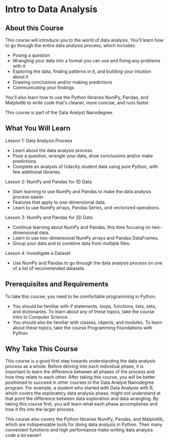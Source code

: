 # Intro to Data Analysis

## About this Course
This course will introduce you to the world of data analysis. You'll learn how
to go through the entire data analysis process, which includes:

* Posing a question
* Wrangling your data into a format you can use and fixing any problems with it
* Exploring the data, finding patterns in it, and building your intuition about
it
* Drawing conclusions and/or making predictions
* Communicating your findings

You'll also learn how to use the Python libraries NumPy, Pandas, and Matplotlib
to write code that's cleaner, more concise, and runs faster.

This course is part of the Data Analyst Nanodegree.

## What You Will Learn
Lesson 1: Data Analysis Process
- Learn about the data analysis process.
- Pose a question, wrangle your data, draw conclusions and/or make predictions.
- Complete an analysis of Udacity student data using pure Python, with few
additional libraries.

Lesson 2: NumPy and Pandas for 1D Data
- Start learning to use NumPy and Pandas to make the data analysis process
easier.
- Features that apply to one-dimensional data.
- Learn to use NumPy arrays, Pandas Series, and vectorized operations.

Lesson 3: NumPy and Pandas for 2D Data
- Continue learning about NumPy and Pandas, this time focusing on
two-dimensional data.
- Learn to use two-dimensional NumPy arrays and Pandas DataFrames.
- Group your data and to combine data from multiple files.

Lesson 4: Investigate a Dataset
- Use NumPy and Pandas to go through the data analysis process on one of a list
of recommended datasets.

## Prerequisites and Requirements
To take this course, you need to be comfortable programming in Python.

* You should be familiar with if statements, loops, functions, lists, sets, and
dictionaries. To learn about any of these topics, take the course Intro to
Computer Science.
* You should also be familiar with classes, objects, and modules. To learn about
these topics, take the course Programming Foundations with Python.

## Why Take This Course
This course is a good first step towards understanding the data analysis process
as a whole. Before delving into each individual phase, it is important to learn
the difference between all phases of the process and how they relate to each
other. After taking this course, you will be better positioned to succeed in
other courses in the Data Analyst Nanodegree program. For example, a student who
started with Data Analysis with R, which covers the exploratory data analysis
phase, might not understand at that point the difference between data
exploration and data wrangling. By taking this course first, you will learn what
each phase accomplishes and how it fits into the larger process.

This course also covers the Python libraries NumPy, Pandas, and Matplotlib,
which are indispensable tools for doing data analysis in Python. Their many
convenient functions and high performance make writing data analysis code a lot
easier!
